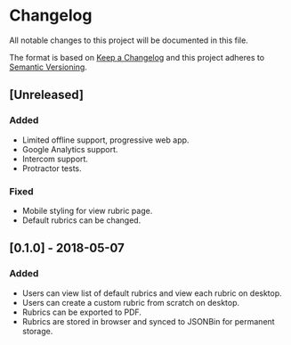# Changelog
All notable changes to this project will be documented in this file.

The format is based on [Keep a Changelog](http://keepachangelog.com/en/1.0.0/)
and this project adheres to [Semantic Versioning](http://semver.org/spec/v2.0.0.html).

## [Unreleased]

### Added
- Limited offline support, progressive web app.
- Google Analytics support.
- Intercom support.
- Protractor tests.

### Fixed
- Mobile styling for view rubric page.
- Default rubrics can be changed.

## [0.1.0] - 2018-05-07

### Added
- Users can view list of default rubrics and view each rubric on desktop.
- Users can create a custom rubric from scratch on desktop.
- Rubrics can be exported to PDF.
- Rubrics are stored in browser and synced to JSONBin for permanent storage.
